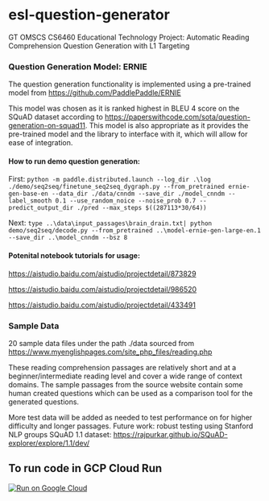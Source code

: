 # esl-question-generator
GT OMSCS CS6460 Educational Technology Project: Automatic Reading Comprehension Question Generation with L1 Targeting

### Question Generation Model: ERNIE
The question generation functionality is implemented using a pre-trained model from https://github.com/PaddlePaddle/ERNIE

This model was chosen as it is ranked highest in BLEU 4 score on the SQuAD dataset according to https://paperswithcode.com/sota/question-generation-on-squad11. This model is also appropriate as it provides the pre-trained model and the library to interface with it, which will allow for ease of integration.

#### How to run demo question generation:
First:
```python -m paddle.distributed.launch --log_dir .\log  ./demo/seq2seq/finetune_seq2seq_dygraph.py --from_pretrained ernie-gen-base-en --data_dir ./data/cnndm --save_dir ./model_cnndm --label_smooth 0.1 --use_random_noice --noise_prob 0.7 --predict_output_dir ./pred --max_steps $((287113*30/64)) ```

Next:
```type ..\data\input_passages\brain_drain.txt| python demo/seq2seq/decode.py --from_pretrained ..\model-ernie-gen-large-en.1 --save_dir ..\model_cnndm --bsz 8```

#### Potenital notebook tutorials for usage:
https://aistudio.baidu.com/aistudio/projectdetail/873829

https://aistudio.baidu.com/aistudio/projectdetail/986520

https://aistudio.baidu.com/aistudio/projectdetail/433491

### Sample Data
20 sample data files under the path ./data sourced from https://www.myenglishpages.com/site_php_files/reading.php

These reading comprehension passages are relatively short and at a beginner/intermediate reading level and cover a wide range of context domains. The sample passages from the source website contain some human created questions which can be used as a comparison tool for the generated questions.

More test data will be added as needed to test performance on for higher difficulty and longer passages. Future work: robust testing using Stanford NLP groups SQuAD 1.1 dataset: https://rajpurkar.github.io/SQuAD-explorer/explore/1.1/dev/ 

## To run code in GCP Cloud Run
[![Run on Google Cloud](https://storage.googleapis.com/cloudrun/button.svg)](https://console.cloud.google.com/cloudshell/editor?shellonly=true&cloudshell_image=gcr.io/cloudrun/button&cloudshell_git_repo=[https://github.com/byramag/esl-question-generator])
